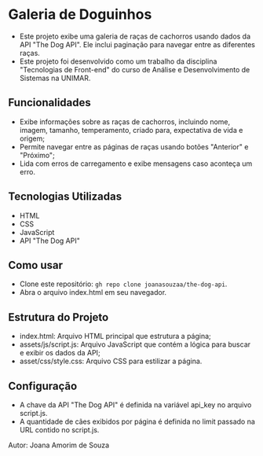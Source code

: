 # Galeria de Doguinhos
- Este projeto exibe uma galeria de raças de cachorros usando dados da API "The Dog API". Ele inclui paginação para navegar entre as diferentes raças.
- Este projeto foi desenvolvido como um trabalho da disciplina "Tecnologias de Front-end" do curso de Análise e Desenvolvimento de Sistemas na UNIMAR.

## Funcionalidades
- Exibe informações sobre as raças de cachorros, incluindo nome, imagem, tamanho, temperamento, criado para, expectativa de vida e origem;
- Permite navegar entre as páginas de raças usando botões "Anterior" e "Próximo";
- Lida com erros de carregamento e exibe mensagens caso aconteça um erro.

## Tecnologias Utilizadas
- HTML
- CSS
- JavaScript
- API "The Dog API"

## Como usar
- Clone este repositório: ```gh repo clone joanasouzaa/the-dog-api```.
- Abra o arquivo index.html em seu navegador.

## Estrutura do Projeto
- index.html: Arquivo HTML principal que estrutura a página;
- assets/js/script.js: Arquivo JavaScript que contém a lógica para buscar e exibir os dados da API;
- asset/css/style.css: Arquivo CSS para estilizar a página.

## Configuração
- A chave da API "The Dog API" é definida na variável api_key no arquivo script.js.
- A quantidade de cães exibidos por página é definida no limit passado na URL contido no script.js.
  

Autor:
Joana Amorim de Souza
